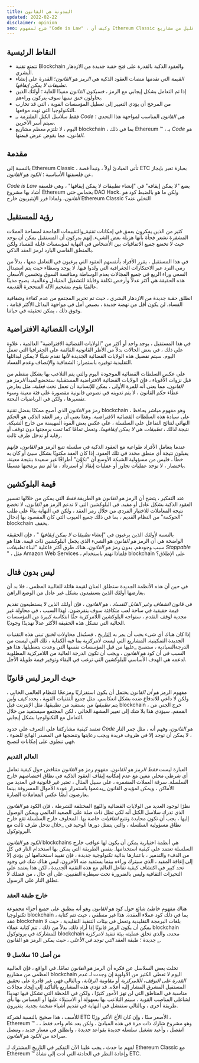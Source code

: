 ```yaml
---
title: المدونة هي القانون
updated: 2022-02-22
disclaimer: opinion
seo: شرح لمفهوم "Code is Law" ، وكيف أن Ethereum Classic هي واحدة من عدد قليل من مشاريع blockchain التي تسمح لهذا المستقبل المشرق بالظهور.
---
```


## النقاط الرئيسية

- تتمتع تقنية Blockchain والعقود الذكية بالقدرة على فتح حقبة جديدة من الازدهار البشري.
- _القيمة_ التي تقدمها منصات العقود الذكية هي _الرمز هو القانون_؛ القدرة على إنشاء _تطبيقات لا يمكن إيقافها_.
- إذا تم التعامل بشكل إيجابي مع الرمز _، فسيكون القانون_ مفيدًا للغاية ؛ أولئك الذين يحاولون خنق تبنيها سوف يتركون وراءهم.
- من المرجح أن يؤدي التغيير إلى تعطيل المؤسسات القوية ، التي قد تحارب التكنولوجيا التي تهدد موقعها.
- فقط سلاسل الكتل الملتزمة بـ _Code هي القانون_ المناسب لمواجهة هذا التحدي ؛ سيتم أسر الآخرين.
- اليوم ، لا تلتزم معظم مشاريع blockchain ، بما في ذلك Ethereum ™ ، بـ _Code هو القانون_، مما يقوض عرض قيمتها.

## مقدمة

بالنسبة إلى Ethereum Classic ، تأتي المبادئ أولاً ، وتبدأ قصة ETC بعبارة تعبر بإيجاز عن فلسفتها الأساسية ؛ _الكود هو القانون_.

_Code is Law_ يضع "لا يمكن إيقافه" في "إنشاء تطبيقات لا يمكن إيقافها" ، وهي فلسفة أشاد بها مشروع Ethereum بحماس حتى DAO Hack. ولكن ما هو بالضبط كود _هو القانون_، ولماذا قرر الإيثيريون خارج Ethereum Classic التخلي عنه؟

## رؤية للمستقبل

كثير من الذين يفكرون بعمق في إمكانات تقنية_والتقييمات الجامحة لمساحة العملات المشفرة تشعر فجأة بأنها هزيلة بعض الشيء. إنهم يدركون أن المستقبل يمكن أن يوجد حيث لا تخضع جميع الاتفاقيات بين الأشخاص في النهاية لمؤسسات قابلة للفساد ولكن بالمنطق القاسي البارد لرمز العقد الذكي.

في هذا المستقبل ، يقرر الأفراد بأنفسهم العقود التي يرغبون في التعامل معها ، بدلاً من رمي النرد عبر الاحتكارات الجغرافية التي ولدوا فيها. لا يوجد وسطاء حيث يتم استبدال السعي وراء الريع في جميع المجالات بعدم الوساطة ومنافسة السوق وتحسين الأسعار. هذه الحقيقة هي أكثر عدلاً وأرخص تكلفة وقابلة للتشغيل المتبادل وعالمية. يصبح مذيبًا عالميًا يقوم بتشحيم الآلة المتحجرة القديمة.

انطلق حقبة جديدة من الازدهار البشري ، حيث تم تحرير المجتمع من عدم كفاءة وشفافية الفساد. لن يكون أقل من نهضة جديدة ، بصيص أمل في مواجهة البدائل الأكثر قتامة ، وفوق ذلك ، يمكن تحقيقه في حياتنا.

## الولايات القضائية الافتراضية

في هذا المستقبل ، يوجد واحد أو أكثر من "الولايات القضائية الافتراضية" العالمية ، علاوة على ذلك ، في بعض الحالات بدلاً من الأطر القانونية القائمة على الجغرافيا التي تعمل اليوم. سيتم تفضيل هذه الولايات القضائية الجديدة لأنها تقدم شيئًا لا يمكن لبدائلها التقليدية توفيره باستمرار: الشفافية والإنصاف وعدم الفساد.

على عكس السلطات القضائية الموجودة اليوم والتي يتم التلاعب بها بشكل منتظم من قبل نزوات الأقوياء ، فإن الولايات القضائية الافتراضية المستقبلية ستخضع لمبدأ _الرمز هو القانون_، مما يعني أنه للمرة الأولى ، يمكن للإنسانية أن تعمل تحت _فعلية_، مثل يعارض غطاء حكم القانون ، لا يتم تدوينه في نصوص قانونية مقصورة على فئة معينة وسوء تفسيرها ، ولكن في الرياضيات البحتة.

رمز _هو القانون_ الذي أصبح ممكنًا بفضل تقنية blockchain ، وهو مفهوم مباشر يحافظ على سيادة هذه السلطات القضائية الافتراضية. وهذا يعني أن رمز العقد الذكي هو الحكم النهائي لنتائج التفاعل على السلسلة ، على عكس بعض القوة المهيمنة من خارج الشبكة. نتيجة لذلك ، _تطبيقات_ هي _لا يمكن إيقافهما_، وتعمل تمامًا كما تمت برمجتها دون توقف أو رقابة أو تدخل طرف ثالث.

عندما يتعامل الأفراد طواعية مع العقود الذكية في سلسلة تتبع الرمز _هو القانون_، فإنهم يقبلون نتيجة أي منطق محدد في تلك العقود. إذا كان العقد مكتوبًا بشكل سيئ أو كان به خطأ ، فليس من مسؤولية الشبكة الأوسع أن "تكوِّن" أطرافًا غير سعيدة بنتيجة معينة. باختصار ، لا توجد عمليات تجاوز أو عمليات إنقاذ أو استرداد ، ما لم تتم برمجتها مسبقًا.

## قيمة البلوكشين

عند التفكير ، يتضح أن الرمز _هو القانون_ هو الطريقة _فقط_ التي يمكن من خلالها تفسير العقود الذكية بشكل عادل أو مفيد. في البلوكشين التي لا تدعم الرمز _هو القانون_، لا تخضع نتيجة المعاملات للاختيار الفردي من خلال رمز العقد ، ولكن في النهاية بناءً على طلب "الحوكمة" من النظام القديم ، بما في ذلك جميع العيوب التي كان المقصود بها إدخال blockchain يخفف.

بالنسبة لأولئك الذين يرغبون في "إنشاء _تطبيقات لا يمكن إيقافها_ " ، فإن الحقيقة الواضحة هي أن الرمز _هو القانون_ هو الشيء الذي يجعل البلوكشين ذات قيمة. هذا هو سبب وجودهم. بدون رمز _هو القانون_، هناك طرق أكثر فاعلية "لبناء _تطبيقات Stoppable_ " ، مثل Amazon Web Services ، فلماذا تهتم باستخدام blockchain على الإطلاق؟

## ليس بدون قتال

في حين أن هذه الأنظمة الجديدة ستطلق العنان لقيمة هائلة للغالبية العظمى ، فلا بد أن يعارضها أولئك الذين يستفيدون بشكل غير عادل من الوضع الراهن.

في قانون _الشفاف وغير القابل للفساد ، هو القانون_ ، فإن أولئك الذين لا يستطيعون تقديم قيمة حقيقية في ساحة لعب متكافئة سوف ينقرضون. لهذا السبب ، في محاولة غير مجدية لوقف التقدم ، ستواجه البلوكشين اللامركزية حقًا انتكاسة كبيرة من المؤسسات الحالية التي تشكل هذه الحقيقة الأكثر عدلاً تهديدًا وجوديًا.

إذا كان هناك أي شيء يجب أن يمر به [التاريخ](https://www.eff.org/wp/riaa-v-people-five-years-later) ، فستُبذل محاولات لخنق تبني هذه التقنيات الجديدة التمكينية. المشاريع التي ليست لامركزية بما فيه الكفاية ، تلك التي ليست من الدرجةالسيادية ، ستصبح _عليها من قبل المؤسسات نفسها التي وعدت بتعطيلها. هذا هو السبب في أن كود _هو القانون_ ، ويجب أن تكون الدرجة العالية من اللامركزية المطلوبة لدعمه هي الهدف الأساسي للبلوكشين التي ترغب في البقاء وتوفير قيمة طويلة الأجل.

## حيث الرمز ليس قانونًا

مفهوم الرمز _هو أن القانون_ يحتمل أن يكون استفزازيًا ومزعجًا للنظام العالمي الحالي ، ولكن لا داعي للاندفاع ضده بشكل انعكاسي. مثل جميع التقنيات القوية ، يحدد _كيف وأين يتم تطبيقها_ من يستفيد من تطبيقها. مثل الإنترنت قبل blockchain ، خرج الجني من القمقم. سيؤدي هذا بلا شك إلى تغيير المشهد الحالي ، لكن المجتمع سيستفيد من خلال التعامل مع التكنولوجيا بشكل إيجابي.

تعتمد كيفية مشاركتنا على التعرف على حدود _Code هو القانون_، وفهم أنه ، مثل جمر النار ، لا يمكن أن توجد إلا في ظروف فريدة ويجب رعايتها وتنضجها في المصدر الهائج للضوء ، فهي تنطوي على إمكانات لتصبح.

### العالم القديم

العبارة ليست _فقط الرمز هو القانون_. مفهوم رمز _هو القانون_ متناقض حول كيفية تعامل أي شرطي محلي معين مع عدم إمكانية إيقاف العقود الذكية في نطاق اختصاصهم خارج السلسلة. سرقة العملات المشفرة ، على سبيل المثال ، تعتبر غير قانونية في العديد من الأماكن ، ويمكن لمؤيدي القانون _يدعموا باستمرار عودة الأموال المسروقة بينما يعارضون أيضًا عكس المعاملات الضارة. 

نظرًا لوجود العديد من الولايات القضائية والنُهج المختلفة للشرطة ، فإن الكود *هو القانون* الذي تدرك سلاسل الكتل أنه لكي تظل ذات صلة على الصعيد العالمي ويمكن الوصول إليها ، يجب أن تكون محايدة وتتبع *اتفاقيات* خاصة بها. المخاوف خارج السلسلة تقع خارج نطاق مسؤولية السلسلة ، والتي يتمثل دورها الوحيد في _خلال تدخل طرف ثالث مع البروتوكول.

_الكود هو القانون_ blockchains هي أنظمة اختيارية يمكن أن يكون لها عواقب خارج السلسلة تعتمد على كيفية استخدامها. بنفس الطريقة التي يمكن بها استخدام النار في كل من الدفء والتدمير ، باعتبارها بدائية تكنولوجية جديدة ، فإن تقييد استخدامها لن يؤدي إلا إلى إعاقة المقيد ، الذي سيترك وراءه بينما يستفيد منه الآخرون. ليس هناك شك في وجود تحد كبير في اكتشاف كيفية تفاعل العالم مع هذه التقنية الجديدة ، لكن هذا يعتمد على التحيزات الثقافية وليس بالضرورة تحت سيطرة التقنيين. على أي حال ، من فضلك لا تطلق النار على الرسول.

### خارج طبقة العقد

هناك مفهوم خاطئ شائع حول كود _هو القانون_ وهو أنه ينطبق على جميع أجزاء مجموعة تكنولوجيا blockchain ، بما في ذلك كود عملاء العقدة. هذا غير منطقي ، حيث تتم كتابة عقد blockchain بلغات البرمجة التقليدية وتعمل في بيئات التنفيذ التقليدية ، حيث لا يمكن أن يكون الرمز قانونًا إذا أراد ذلك. بدلاً من ذلك ، تتم كتابة عملاء blockchain للمشاركة في بروتوكول blockchain _محدد_، والذي تخلق عمليته بيئة تنفيذ لامركزية جديدة ؛ طبقة العقد _التي توجد في الأعلى ، حيث يمكن_ الرمز هو القانون _.

### 9 من أصل 10 سلاسل

تخلت بعض السلاسل عن فكرة أن الرمز _هو القانون_ تمامًا. في الواقع ، فإن الغالبية العظمى من مشاريع blockchain اليوم لا تعطي الكثير من الأولوية إن وجدت لـ _عدم القدرة على التوقف_، _اللامركزية_ أو _مقاومة الرقابة_، وبالتالي فهي غير قادرة على تحقيق المستقبل المشرق المشار إليه أعلاه. قد تؤدي هذه المشاريع بالتأكيد إلى إيجاد مجالات مناسبة في المناطق التي لن تهز الأمور كثيرًا ، ولكن في اللحظة التي تشكل فيها تهديدًا لشاغلي المناصب القوية ، سيتم التلاعب بها بسهولة أو الاستيلاء عليها أو المساس بها بأي طريقة أخرى ، وبالتالي ستفشل في النهاية في تقديم أشياء ضخمة بجدية. يتغيرون.

للأسف ، هذا صحيح بالنسبة لشركة ETC الأصغر سنًا ، وإن كان الأخ الأكبر وزنًا ، Ethereum ™ ، وهو مشروع شارك ذات مرة في هذه المبادئ ، ولكن بعد عام واحد فقط ، انفصل ، وأعيد تشغيل سلسلة جديدة بقواعد جديدة ، وانطلق في مسار جديد ، وتنصل صراحة من _الكود هو القانون_.

لفهم ما حدث ، يجب علينا الآن التفكير في التاريخ المشترك لـ Ethereum Classic مع Ethereum ™ وإعادة النظر في الحادثة التي أدت إلى نشأة ETC.
